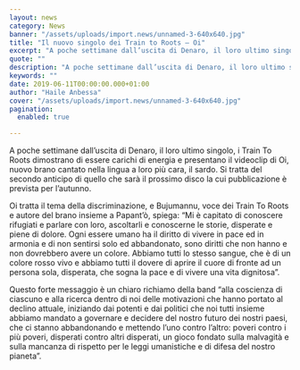 ```yaml
---
layout: news
category: News
banner: "/assets/uploads/import.news/unnamed-3-640x640.jpg"
title: "Il nuovo singolo dei Train to Roots – Oi"
excerpt: "A poche settimane dall’uscita di Denaro, il loro ultimo singolo, i Train To Roots dimostrano di essere carichi di energia e presentano il videoclip di Oi, nuovo brano cantato nella lingua a loro più cara, il sardo. Si tratta del secondo anticipo di quello che sarà il prossimo disco la cui pubblicazione è prevista per [&hellip"
quote: ""
description: "A poche settimane dall’uscita di Denaro, il loro ultimo singolo, i Train To Roots dimostrano di essere carichi di energia e presentano il videoclip di Oi, nuovo brano cantato nella lingua a loro più cara, il sardo. Si tratta del secondo anticipo di quello che sarà il prossimo disco la cui pubblicazione è prevista per [&hellip"
keywords: ""
date: 2019-06-11T00:00:00.000+01:00
author: "Haile Anbessa"
cover: "/assets/uploads/import.news/unnamed-3-640x640.jpg"
pagination:
  enabled: true

---
```


A poche settimane dall’uscita di Denaro, il loro ultimo singolo, i Train To Roots dimostrano di essere carichi di energia e presentano il videoclip di Oi, nuovo brano cantato nella lingua a loro più cara, il sardo. Si tratta del secondo anticipo di quello che sarà il prossimo disco la cui pubblicazione è prevista per l’autunno.

Oi tratta il tema della discriminazione, e Bujumannu, voce dei Train To Roots e autore del brano insieme a Papant’ò, spiega: “Mi è capitato di conoscere rifugiati e parlare con loro, ascoltarli e conoscerne le storie, disperate e piene di dolore. Ogni essere umano ha il diritto di vivere in pace ed in armonia e di non sentirsi solo ed abbandonato, sono diritti che non hanno e non dovrebbero avere un colore. Abbiamo tutti lo stesso sangue, che è di un colore rosso vivo e abbiamo tutti il dovere di aprire il cuore di fronte ad un persona sola, disperata, che sogna la pace e di vivere una vita dignitosa”.

Questo forte messaggio è un chiaro richiamo della band “alla coscienza di ciascuno e alla ricerca dentro di noi delle motivazioni che hanno portato al declino attuale, iniziando dai potenti e dai politici che noi tutti insieme abbiamo mandato a governare e decidere del nostro futuro dei nostri paesi, che ci stanno abbandonando e mettendo l’uno contro l’altro: poveri contro i più poveri, disperati contro altri disperati, un gioco fondato sulla malvagità e sulla mancanza di rispetto per le leggi umanistiche e di difesa del nostro pianeta”.